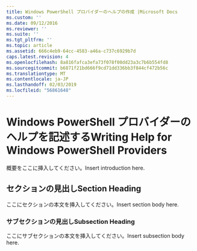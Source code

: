 ```yaml
---
title: Windows PowerShell プロバイダーのヘルプの作成 |Microsoft Docs
ms.custom: ''
ms.date: 09/12/2016
ms.reviewer: ''
ms.suite: ''
ms.tgt_pltfrm: ''
ms.topic: article
ms.assetid: 666c4eb9-64cc-4583-a46a-c737c6929b7d
caps.latest.revision: 4
ms.openlocfilehash: 8a816fafca3efa73f078f00dd23a3c7b6b554fd8
ms.sourcegitcommit: b6871f21bd666f9cd71dd336bb3f844cf472b56c
ms.translationtype: MT
ms.contentlocale: ja-JP
ms.lasthandoff: 02/03/2019
ms.locfileid: "56861648"
---
```

# <a name="writing-help-for-windows-powershell-providers"></a><span data-ttu-id="2e2eb-102">Windows PowerShell プロバイダーのヘルプを記述する</span><span class="sxs-lookup"><span data-stu-id="2e2eb-102">Writing Help for Windows PowerShell Providers</span></span>

<span data-ttu-id="2e2eb-103">概要をここに挿入してください。</span><span class="sxs-lookup"><span data-stu-id="2e2eb-103">Insert introduction here.</span></span>

## <a name="section-heading"></a><span data-ttu-id="2e2eb-104">セクションの見出し</span><span class="sxs-lookup"><span data-stu-id="2e2eb-104">Section Heading</span></span>

 <span data-ttu-id="2e2eb-105">ここにセクションの本文を挿入してください。</span><span class="sxs-lookup"><span data-stu-id="2e2eb-105">Insert section body here.</span></span>

### <a name="subsection-heading"></a><span data-ttu-id="2e2eb-106">サブセクションの見出し</span><span class="sxs-lookup"><span data-stu-id="2e2eb-106">Subsection Heading</span></span>

 <span data-ttu-id="2e2eb-107">ここにサブセクションの本文を挿入してください。</span><span class="sxs-lookup"><span data-stu-id="2e2eb-107">Insert subsection body here.</span></span>